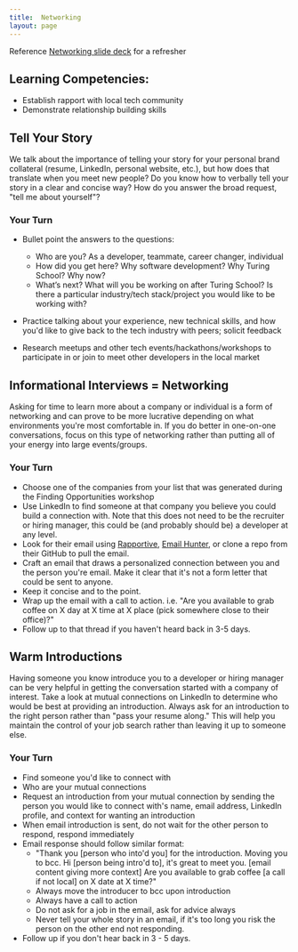 ```yaml
---
title:  Networking
layout: page
---
```



Reference [Networking slide deck](https://github.com/turingschool/professional_skills/blob/master/files/networking.pdf) for a refresher

## Learning Competencies:

- Establish rapport with local tech community
- Demonstrate relationship building skills

## Tell Your Story
We talk about the importance of telling your story for your personal brand collateral (resume, LinkedIn, personal website, etc.), but how does that translate when you meet new people? Do you know how to verbally tell your story in a clear and concise way? How do you answer the broad request, "tell me about yourself"?

### Your Turn
- Bullet point the answers to the questions:
	- Who are you? As a developer, teammate, career changer, individual
	- How did you get here? Why software development? Why Turing School? Why now?
	- What’s next? What will you be working on after Turing School? Is there a particular industry/tech stack/project you would like to be working with?
	
- Practice talking about your experience, new technical skills, and how you'd like to give back to the tech industry with peers; solicit feedback
- Research meetups and other tech events/hackathons/workshops to participate in or join to meet other developers in the local market

## Informational Interviews = Networking
Asking for time to learn more about a company or individual is a form of networking and can prove to be more lucrative depending on what environments you're most comfortable in. If you do better in one-on-one conversations, focus on this type of networking rather than putting all of your energy into large events/groups.

### Your Turn
- Choose one of the companies from your list that was generated during the Finding Opportunities workshop
- Use LinkedIn to find someone at that company you believe you could build a connection with. Note that this does not need to be the recruiter or hiring manager, this could be (and probably should be) a developer at any level.
- Look for their email using [Rapportive](https://rapportive.com/), [Email Hunter](https://emailhunter.co/), or clone a repo from their GitHub to pull the email.
- Craft an email that draws a personalized connection between you and the person you're email. Make it clear that it's not a form letter that could be sent to anyone.
- Keep it concise and to the point.
- Wrap up the email with a call to action. i.e. "Are you available to grab coffee on X day at X time at X place (pick somewhere close to their office)?"
- Follow up to that thread if you haven't heard back in 3-5 days.

## Warm Introductions
Having someone you know introduce you to a developer or hiring manager can be very helpful in getting the conversation started with a company of interest. Take a look at mutual connections on LinkedIn to determine who would be best at providing an introduction. Always ask for an introduction to the right person rather than "pass your resume along." This will help you maintain the control of your job search rather than leaving it up to someone else.

### Your Turn
- Find someone you'd like to connect with
- Who are your mutual connections
- Request an introduction from your mutual connection by sending the person you would like to connect with's name, email address, LinkedIn profile, and context for wanting an introduction
- When email introduction is sent, do not wait for the other person to respond, respond immediately
- Email response should follow similar format:
	- "Thank you [person who into'd you] for the introduction. Moving you to bcc. Hi [person being intro'd to], it's great to meet you. [email content giving more context] Are you available to grab coffee [a call if not local] on X date at X time?"
	- Always move the introducer to bcc upon introduction
	- Always have a call to action
	- Do not ask for a job in the email, ask for advice always
	- Never tell your whole story in an email, if it's too long you risk the person on the other end not responding.
- Follow up if you don't hear back in 3 - 5 days.
